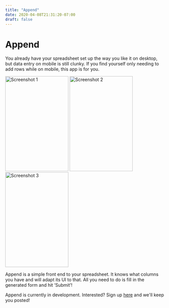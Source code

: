 ```yaml
---
title: "Append"
date: 2020-04-08T21:31:20-07:00
draft: false
---
```


# Append

You already have your spreadsheet set up the way you like it on desktop, but data entry on mobile is still clunky. If you find yourself only needing to add rows while on mobile, this app is for you.

<img src="/static/img/append-1.jpg" alt="Screenshot 1" width="200" height="300">
<img src="/static/img/append-2.jpg" alt="Screenshot 2" width="200" height="300">
<img src="/static/img/append-3.jpg" alt="Screenshot 3" width="200" height="300">

Append is a simple front end to your spreadsheet. It knows what columns you have and will adapt its UI to that. All you need to do is fill in the generated form and hit ‘Submit’!

Append is currently in development. Interested? Sign up [here](https://forms.gle/Tho5M6avj4QHBSyE8) and we'll keep you posted!
